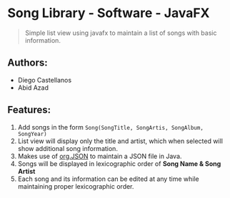 # Song Library - Software - JavaFX

> Simple list view using javafx to maintain a list of songs with basic information.

## Authors:

- Diego Castellanos
- Abid Azad

## Features:

1. Add songs in the form
   `Song(SongTitle, SongArtis, SongAlbum, SongYear)`
1. List view will display only the title and artist, which when selected will show additional song information.
1. Makes use of [org.JSON](https://github.com/stleary/JSON-java) to maintain a JSON file in Java.
1. Songs will be displayed in lexicographic order of **Song Name & Song Artist**
1. Each song and its information can be edited at any time while maintaining proper lexicographic order.
